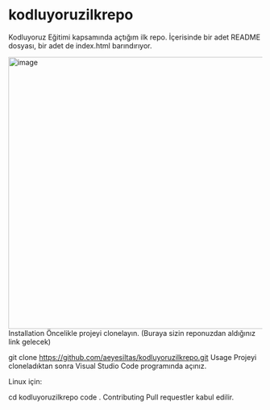 # kodluyoruzilkrepo
Kodluyoruz Eğitimi kapsamında açtığım ilk repo. İçerisinde bir adet README dosyası, bir adet de index.html barındırıyor.

<img width="540" alt="image" src="https://user-images.githubusercontent.com/60254814/158024789-89adaa1a-4d6e-411a-a1c1-c503dec3c62c.png">
Installation
Öncelikle projeyi clonelayın. (Buraya sizin reponuzdan aldığınız link gelecek)

git clone https://github.com/aeyesiltas/kodluyoruzilkrepo.git
Usage
Projeyi cloneladıktan sonra Visual Studio Code programında açınız.

Linux için:

cd kodluyoruzilkrepo
code .
Contributing
Pull requestler kabul edilir.
